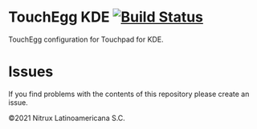 # TouchEgg KDE [![Build Status](https://travis-ci.org/Nitrux/touchegg-kde.svg?branch=main)](https://travis-ci.org/Nitrux/touchegg-kde)
TouchEgg configuration for Touchpad for KDE.

# Issues
If you find problems with the contents of this repository please create an issue.

©2021 Nitrux Latinoamericana S.C.
